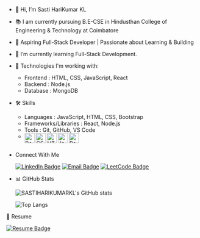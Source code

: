 - 👋 Hi, I’m Sasti HariKumar KL

- 📚 I am currently pursuing B.E-CSE in Hindusthan College of Engineering & Technology at Coimbatore
  
- 👀 Aspiring Full-Stack Developer | Passionate about Learning & Building
  
- 🌱 I’m currently learning Full-Stack Development.

- 🔭 Technologies I'm working with:
  - Frontend : HTML, CSS, JavaScript, React
  - Backend : Node.js
  - Database : MongoDB
    
- 🛠️ Skills
    - Languages : JavaScript, HTML, CSS, Bootstrap
    - Frameworks/Libraries : React, Node.js
    - Tools : Git, GitHub, VS Code
    - <img align="left" alt="Bootstrap" width="26px" src="https://cdn.jsdelivr.net/gh/devicons/devicon/icons/bootstrap/bootstrap-plain.svg" />
      <img align="left" alt="CSS3" width="26px" src="https://cdn.jsdelivr.net/gh/devicons/devicon/icons/css3/css3-original.svg" />
      <img align="left" alt="HTML5" width="26px" src="https://cdn.jsdelivr.net/gh/devicons/devicon/icons/html5/html5-original.svg" />
      <img align="left" alt="JavaScript" width="26px" src="https://cdn.jsdelivr.net/gh/devicons/devicon/icons/javascript/javascript-original.svg" />
      <img align="left" alt="React" width="26px" src="https://cdn.jsdelivr.net/gh/devicons/devicon/icons/react/react-original.svg" />
      <br />
      <br />

- Connect With Me
  
  [![LinkedIn Badge](https://img.shields.io/badge/LinkedIn-Connect-blue?style=flat-square&logo=linkedin)](https://www.linkedin.com/in/sasti-harikumar-kl)
  [![Email Badge](https://img.shields.io/badge/Email-Contact-red?style=flat-square&logo=gmail)](mailto:sastiharikumar@gmail.com)
  [![LeetCode Badge](https://img.shields.io/badge/LeetCode-Solve-orange?style=flat-square&logo=leetcode)](https://leetcode.com/u/sasti_harikumar_kl)

- 📊 GitHub Stats

   ![SASTIHARIKUMARKL's GitHub stats](https://github-readme-stats.vercel.app/api?username=SASTIHARIKUMARKL&show_icons=true&theme=radical)

   ![Top Langs](https://github-readme-stats.vercel.app/api/top-langs/?username=SASTIHARIKUMARKL&layout=compact&theme=radical)


📄 Resume

  [![Resume Badge](https://img.shields.io/badge/Resume-View-blue?style=flat-square&logo=readthedocs)](https://drive.google.com/file/d/131RdCnVYaI9n2led23MMq5jQm1CNLg3k/view?usp=drive_link)


<!---
SASTIHARIKUMARKL/SASTIHARIKUMARKL is a ✨ special ✨ repository because its `README.md` (this file) appears on your GitHub profile.
You can click the Preview link to take a look at your changes.
--->
